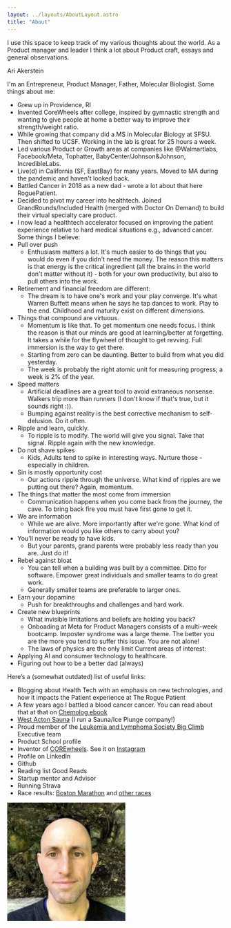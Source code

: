```yaml
---
layout: ../layouts/AboutLayout.astro
title: "About"
---
```


I use this space to keep track of my various thoughts about the world. As a Product manager and leader I think a lot about Product craft, essays and general observations. 

Ari Akerstein

I'm an Entrepreneur, Product Manager, Father, Molecular Biologist.
 Some things about me: 
- Grew up in Providence, RI
- Invented CoreWheels after college, inspired by gymnastic strength and wanting to give people at home a better way to improve their strength/weight ratio.
- While growing that company did a MS in Molecular Biology at SFSU. Then shifted to UCSF. Working in the lab is great for 25 hours a week. 
- Led various Product or Growth areas at companies like @Walmartlabs, Facebook/Meta, Tophatter, BabyCenter/Johnson&Johnson, IncredibleLabs. 
- Live(d) in California (SF, EastBay) for many years. Moved to MA during the pandemic and haven't looked back. 
- Battled Cancer in 2018 as a new dad - wrote a lot about that here RoguePatient. 
- Decided to pivot my career into healthtech. Joined GrandRounds/Included Health (merged with Doctor On Demand) to build their virtual specialty care product. 
- I now lead a healthtech accelerator focused on improving the patient experience relative to hard medical situations e.g., advanced cancer. 
 Some things I believe: 
- Pull over push
	- Enthusiasm matters a lot. It's much easier to do things that you would do even if you didn't need the money. The reason this matters is that energy is the critical ingredient (all the brains in the world don't matter without it) - both for your own productivity, but also to pull others into the work. 
- Retirement and financial freedom are different:
	- The dream is to have one's work and your play converge. It's what Warren Buffett means when he says he tap dances to work. Play to the end. Childhood and maturity exist on different dimensions. 
- Things that compound are virtuous. 
	- Momentum is like that. To get momentum one needs focus. I think the reason is that our minds are good at learning/better at forgetting. It takes a while for the flywheel of thought to get revving. Full immersion is the way to get there.  
	- Starting from zero can be daunting. Better to build from what you did yesterday. 
	- The week is probably the right atomic unit for measuring progress; a week is 2% of the year. 
- Speed matters
	- Artificial deadlines are a great tool to avoid extraneous nonsense. Walkers trip more than runners (I don't know if that's true, but it sounds right :)). 
	- Bumping against reality is the best corrective mechanism to self-delusion. Do it often. 
- Ripple and learn, quickly.  
	- To ripple is to modify. The world will give you signal. Take that signal. Ripple again with the new knowledge. 
- Do not shave spikes
	- Kids, Adults tend to spike in interesting ways. Nurture those - especially in children. 
- Sin is mostly opportunity cost 
	- Our actions ripple through the universe. What kind of ripples are we putting out there? Again, momentum. 
- The things that matter the most come from immersion
	- Communication happens when you come back from the journey, the cave. To bring back fire you must have first gone to get it. 
- We are information
	- While we are alive. More importantly after we're gone. What kind of information would you like others to carry about you? 
- You'll never be ready to have kids. 
	- But your parents, grand parents were probably less ready than you are. Just do it! 
- Rebel against bloat
	- You can tell when a building was built by a committee. Ditto for software. Empower great individuals and smaller teams to do great work. 
	- Generally smaller teams are preferable to larger ones. 
- Earn your dopamine
	- Push for breakthroughs and challenges and hard work. 
- Create new blueprints 
	- What invisible limitations and beliefs are holding you back? 
	- Onboading at Meta for Product Managers consists of a multi-week bootcamp. Imposter syndrome was a large theme. The better you are the more you tend to suffer this issue. You are not alone! 
	- The laws of physics are the only limit
Current areas of interest:
- Applying AI and consumer technology to healthcare. 
- Figuring out how to be a better dad (always) 
 
Here’s a (somewhat outdated) list of useful links:
- Blogging about Health Tech with an emphasis on new technologies, and how it impacts the Patient experience at The Rogue Patient
- A few years ago I battled a blood cancer cancer. You can read about that at that on [Chemolog ebook](/src/Chemolog-ebook.pdf)
- [West Acton Sauna](https://www.westactonsauna.com/) (I run a Sauna/Ice Plunge company!)
- Proud member of the [Leukemia and Lymphoma Society Big Climb](https://www.lls.org/) Executive team
- Product School profile
- Inventor of [COREwheels](https://www.amazon.com/SKLZ-APD-CW01-02-Dynamic-Strength-Trainer/dp/B00C81JUS2/ref=sr_1_2_sspa). See it on [Instagram](https://www.instagram.com/explore/tags/corewheels/?hl=en) 
- Profile on LinkedIn
- Github
- Reading list Good Reads
- Startup mentor and Advisor
- Running Strava
- Race results: [Boston Marathon](http://registration.baa.org/cfm_Archive/iframe_ArchiveSearch.cfm) and [other races](https://www.runraceresults.com/Secure/RaceResults.cfm?ID=RCLF2016)

![Ari](../assets/images/ari-shaved.png)
